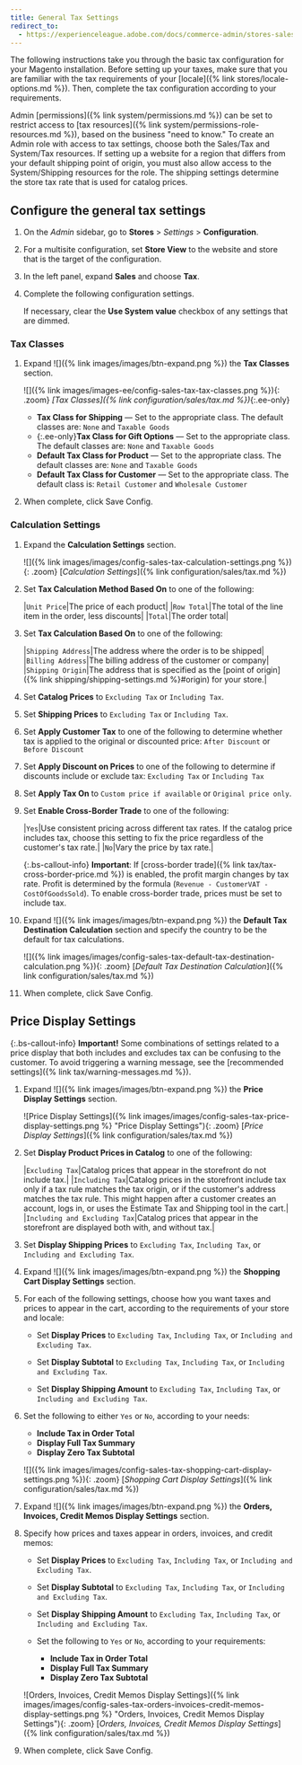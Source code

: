 ```yaml
---
title: General Tax Settings
redirect_to:
  - https://experienceleague.adobe.com/docs/commerce-admin/stores-sales/site-store/taxes/tax-settings-general.html
---
```


The following instructions take you through the basic tax configuration for your Magento installation. Before setting up your taxes, make sure that you are familiar with the tax requirements of your [locale]({% link stores/locale-options.md %}). Then, complete the tax configuration according to your requirements.

Admin [permissions]({% link system/permissions.md %}) can be set to restrict access to [tax resources]({% link system/permissions-role-resources.md %}), based on the business "need to know." To create an Admin role with access to tax settings, choose both the Sales/Tax and System/Tax resources. If setting up a website for a region that differs from your default shipping point of origin, you must also allow access to the System/Shipping resources for the role. The shipping settings determine the store tax rate that is used for catalog prices.

## Configure the general tax settings

1. On the _Admin_ sidebar, go to **Stores** > _Settings_ > **Configuration**.

1. For a multisite configuration, set **Store View** to the website and store that is the target of the configuration.

1. In the left panel, expand **Sales** and choose **Tax**.

1. Complete the following configuration settings.

   If necessary, clear the **Use System value** checkbox of any settings that are dimmed.

### Tax Classes

1. Expand ![]({% link images/images/btn-expand.png %}) the **Tax Classes** section.

   ![]({% link images/images-ee/config-sales-tax-tax-classes.png %}){: .zoom}
   _[Tax Classes]({% link configuration/sales/tax.md %})_{:.ee-only}

   - **Tax Class for Shipping** — Set to the appropriate class. The default classes are: `None` and `Taxable Goods`
   - {:.ee-only}**Tax Class for Gift Options** — Set to the appropriate class. The default classes are: `None` and `Taxable Goods`
   - **Default Tax Class for Product** — Set to the appropriate class. The default classes are: `None` and `Taxable Goods`
   - **Default Tax Class for Customer** — Set to the appropriate class. The default class is: `Retail Customer` and `Wholesale Customer`

1. When complete, click <span class="btn">Save Config</span>.

### Calculation Settings

1. Expand the **Calculation Settings** section.

    ![]({% link images/images/config-sales-tax-calculation-settings.png %}){: .zoom}
    [_Calculation Settings_]({% link configuration/sales/tax.md %})

1. Set **Tax Calculation Method Based On** to one of the following:

   |`Unit Price`|The price of each product|
   |`Row Total`|The total of the line item in the order, less discounts|
   |`Total`|The order total|

1. Set **Tax Calculation Based On** to one of the following:

   |`Shipping Address`|The address where the order is to be shipped|
   |`Billing Address`|The billing address of the customer or company|
   |`Shipping Origin`|The address that is specified as the [point of origin]({% link shipping/shipping-settings.md %}#origin) for your store.|

1. Set **Catalog Prices** to `Excluding Tax` or `Including Tax`.

1. Set **Shipping Prices** to `Excluding Tax` or `Including Tax`.

1. Set **Apply Customer Tax** to one of the following to determine whether tax is applied to the original or discounted price: `After Discount` or `Before Discount`

1. Set **Apply Discount on Prices** to one of the following to determine if discounts include or exclude tax: `Excluding Tax` or `Including Tax`

1. Set **Apply Tax On** to `Custom price if available` or `Original price only`.

1. Set **Enable Cross-Border Trade** to one of the following:

   |`Yes`|Use consistent pricing across different tax rates. If the catalog price includes tax, choose this setting to fix the price regardless of the customer's tax rate.|
   |`No`|Vary the price by tax rate.|

    {:.bs-callout-info}
    **Important**:
    If [cross-border trade]({% link tax/tax-cross-border-price.md %}) is enabled, the profit margin changes by tax rate. Profit is determined by the formula (`Revenue - CustomerVAT - CostOfGoodsSold`). To enable cross-border trade, prices must be set to include tax.

1. Expand ![]({% link images/images/btn-expand.png %}) the **Default Tax Destination Calculation** section and specify the country to be the default for tax calculations.

   ![]({% link images/images/config-sales-tax-default-tax-destination-calculation.png %}){: .zoom}
   [_Default Tax Destination Calculation_]({% link configuration/sales/tax.md %})

1. When complete, click <span class="btn">Save Config</span>.

## Price Display Settings

{:.bs-callout-info}
**Important!**
Some combinations of settings related to a price display that both includes and excludes tax can be confusing to the customer. To avoid triggering a warning message, see the [recommended settings]({% link tax/warning-messages.md %}).

1. Expand ![]({% link images/images/btn-expand.png %}) the **Price Display Settings** section.

   ![Price Display Settings]({% link images/images/config-sales-tax-price-display-settings.png %} "Price Display Settings"){: .zoom}
   [_Price Display Settings_]({% link configuration/sales/tax.md %})

1. Set **Display Product Prices in Catalog** to one of the following:

   |`Excluding Tax`|Catalog prices that appear in the storefront do not include tax.|
   |`Including Tax`|Catalog prices in the storefront include tax only if a tax rule matches the tax origin, or if the customer's address matches the tax rule. This might happen after a customer creates an account, logs in, or uses the Estimate Tax and Shipping tool in the cart.|
   |`Including and Excluding Tax`|Catalog prices that appear in the storefront are displayed both with, and without tax.|

1. Set **Display Shipping Prices** to `Excluding Tax`, `Including Tax`, or `Including and Excluding Tax`.

1. Expand ![]({% link images/images/btn-expand.png %}) the **Shopping Cart Display Settings** section.

1. For each of the following settings, choose how you want taxes and prices to appear in the cart, according to the requirements of your store and locale:

   - Set **Display Prices** to `Excluding Tax`, `Including Tax`, or `Including and Excluding Tax`.

   - Set **Display Subtotal** to `Excluding Tax`, `Including Tax`, or `Including and Excluding Tax`.

   - Set **Display Shipping Amount** to `Excluding Tax`, `Including Tax`, or `Including and Excluding Tax`.

1. Set the following to either `Yes` or `No`, according to your needs:

   - **Include Tax in Order Total**
   - **Display Full Tax Summary**
   - **Display Zero Tax Subtotal**

   ![]({% link images/images/config-sales-tax-shopping-cart-display-settings.png %}){: .zoom}
   [_Shopping Cart Display Settings_]({% link configuration/sales/tax.md %})

1. Expand ![]({% link images/images/btn-expand.png %}) the **Orders, Invoices, Credit Memos Display Settings** section.

1. Specify how prices and taxes appear in orders, invoices, and credit memos:

   - Set **Display Prices** to `Excluding Tax`, `Including Tax`, or `Including and Excluding Tax`.

   - Set **Display Subtotal** to `Excluding Tax`, `Including Tax`, or `Including and Excluding Tax`.

   - Set **Display Shipping Amount** to `Excluding Tax`, `Including Tax`, or `Including and Excluding Tax`.

   - Set the following to `Yes` or `No`, according to your requirements:

      - **Include Tax in Order Total**
      - **Display Full Tax Summary**
      - **Display Zero Tax Subtotal**

   ![Orders, Invoices, Credit Memos Display Settings]({% link images/images/config-sales-tax-orders-invoices-credit-memos-display-settings.png %} "Orders, Invoices, Credit Memos Display Settings"){: .zoom}
   [_Orders, Invoices, Credit Memos Display Settings_]({% link configuration/sales/tax.md %})

1. When complete, click <span class="btn">Save Config</span>.
